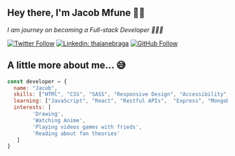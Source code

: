 <h2>Hey there, I'm Jacob Mfune 👋🏼</h2>
<p><em>I am journey on becoming a Full-stack Developer 👨🏽‍💻</em></p>

[![Twitter Follow](https://img.shields.io/twitter/follow/Jaymfune?style=social&logo=twitter)](https://twitter.com/Jaymfune)
[![Linkedin: thaianebraga](https://img.shields.io/badge/-JacobMfune-blue?style=flat-square&logo=Linkedin&logoColor=white&link=https://www.linkedin.com/in/jacob-mfune/)](https://www.linkedin.com/in/jacob-mfune/)
[![GitHub Follow](https://img.shields.io/github/followers/jaymfune?style=social&logo=github)](https://github.com/jaymfune)

<h2>A little more about me... 😅</h2> 

```JavaScript
const developer = {
  name: "Jacob",
  skills: ["HTMl", "CSS", "SASS", "Responsive Design", "Accessibility", "Version Control"],
  learning: ["JavaScript", "React", "Restful APIs",  "Express", "MongoDB", "Node.js"],
  interests: [
        'Drawing',
        'Watching Anime',
        'Playing videos games with frieds',
        'Reading about fan theories'
   ]
}
```
